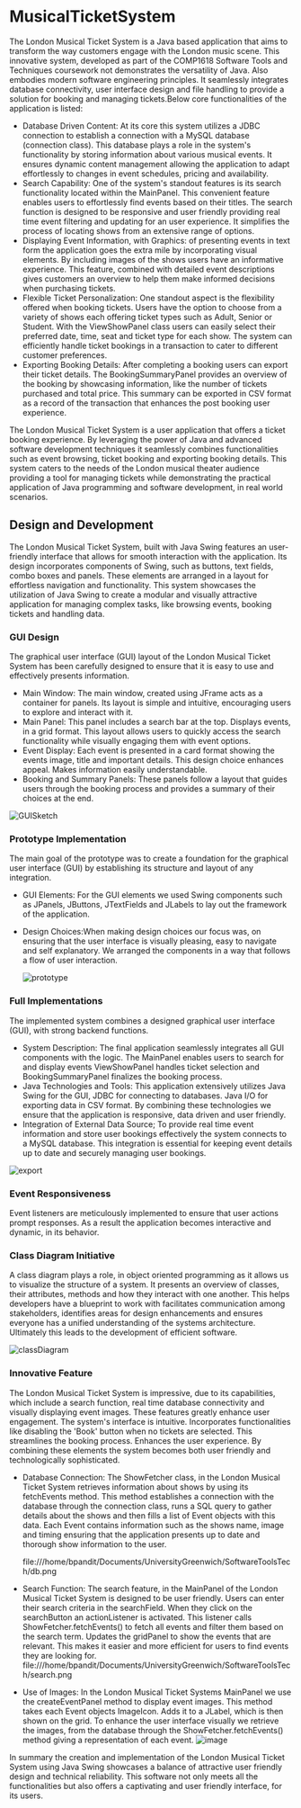 # MusicalTicketSystem
The London Musical Ticket System is a Java based application that aims to transform the way customers engage with the London music scene. This innovative system, developed as part of the COMP1618 Software Tools and Techniques coursework not demonstrates the versatility of Java. Also embodies modern software engineering principles. It seamlessly integrates database connectivity, user interface design and file handling to provide a solution for booking and managing tickets.Below core functionalities of the application is listed:
* Database Driven Content: At its core this system utilizes a JDBC connection to establish a connection with a MySQL database (connection class). This database plays a role in the system's functionality by storing information about various musical events. It ensures dynamic content management allowing the application to adapt effortlessly to changes in event schedules, pricing and availability.
* Search Capability: One of the system's standout features is its search functionality located within the MainPanel. This convenient feature enables users to effortlessly find events based on their titles. The search function is designed to be responsive and user friendly providing real time event filtering and updating for an user experience. It simplifies the process of locating shows from an extensive range of options.
* Displaying Event Information, with Graphics: of presenting events in text form the application goes the extra mile by incorporating visual elements. By including images of the shows users have an informative experience. This feature, combined with detailed event descriptions gives customers an overview to help them make informed decisions when purchasing tickets.
* Flexible Ticket Personalization: One standout aspect is the flexibility offered when booking tickets. Users have the option to choose from a variety of shows each offering ticket types such as Adult, Senior or Student. With the ViewShowPanel class users can easily select their preferred date, time, seat and ticket type for each show. The system can efficiently handle ticket bookings in a transaction to cater to different customer preferences.
* Exporting Booking Details: After completing a booking users can export their ticket details. The BookingSummaryPanel provides an overview of the booking by showcasing information, like the number of tickets purchased and total price. This summary can be exported in CSV format as a record of the transaction that enhances the post booking user experience.

The London Musical Ticket System is a user application that offers a ticket booking experience. By leveraging the power of Java and advanced software development techniques it seamlessly combines functionalities such as event browsing, ticket booking and exporting booking details. This system caters to the needs of the London musical theater audience providing a tool for managing tickets while demonstrating the practical application of Java programming and software development, in real world scenarios.

## Design and Development
The London Musical Ticket System, built with Java Swing features an user-friendly interface that allows for smooth interaction with the application. Its design incorporates components of Swing, such as buttons, text fields, combo boxes and panels. These elements are arranged in a layout for effortless navigation and functionality. This system showcases the utilization of Java Swing to create a modular and visually attractive application for managing complex tasks, like browsing events, booking tickets and handling data.
### GUI Design
The graphical user interface (GUI) layout of the London Musical Ticket System has been carefully designed to ensure that it is easy to use and effectively presents information.
* Main Window: The main window, created using JFrame acts as a container for panels. Its layout is simple and intuitive, encouraging users to explore and interact with it.
* Main Panel: This panel includes a search bar at the top. Displays events, in a grid format. This layout allows users to quickly access the search functionality while visually engaging them with event options.
* Event Display: Each event is presented in a card format showing the events image, title and important details. This design choice enhances appeal. Makes information easily understandable.
* Booking and Summary Panels: These panels follow a layout that guides users through the booking process and provides a summary of their choices at the end.
  
![GUISketch](https://github.com/bp7968h/SimpleMusicalTicketSystem/assets/126598388/80f99970-b861-4c63-b0d2-a23550e5dc0d)

### Prototype Implementation
The main goal of the prototype was to create a foundation for the graphical user interface (GUI) by establishing its structure and layout of any integration.
* GUI Elements: For the GUI elements we used Swing components such as JPanels, JButtons, JTextFields and JLabels to lay out the framework of the application.
* Design Choices:When making design choices our focus was, on ensuring that the user interface is visually pleasing, easy to navigate and self explanatory. We arranged the components in a way that follows a flow of user interaction.

  ![prototype](https://github.com/bp7968h/SimpleMusicalTicketSystem/assets/126598388/37be2569-ddbb-4859-bdec-0e87c2e44d1f)


### Full Implementations
The implemented system combines a designed graphical user interface (GUI), with strong backend functions.
* System Description: The final application seamlessly integrates all GUI components with the logic. The MainPanel enables users to search for and display events ViewShowPanel handles ticket selection and BookingSummaryPanel finalizes the booking process.
* Java Technologies and Tools: This application extensively utilizes Java Swing for the GUI, JDBC for connecting to databases. Java I/O for exporting data in CSV format. By combining these technologies we ensure that the application is responsive, data driven and user friendly.
* Integration of External Data Source; To provide real time event information and store user bookings effectively the system connects to a MySQL database. This integration is essential for keeping event details up to date and securely managing user bookings.
  
![export](https://github.com/bp7968h/SimpleMusicalTicketSystem/assets/126598388/ea7b34c7-99c5-40f1-85fa-2d80beff151a)

### Event Responsiveness
Event listeners are meticulously implemented to ensure that user actions prompt responses. As a result the application becomes interactive and dynamic, in its behavior.

### Class Diagram Initiative
A class diagram plays a role, in object oriented programming as it allows us to visualize the structure of a system. It presents an overview of classes, their attributes, methods and how they interact with one another. This helps developers have a blueprint to work with facilitates communication among stakeholders, identifies areas for design enhancements and ensures everyone has a unified understanding of the systems architecture. Ultimately this leads to the development of efficient software.

![classDiagram](https://github.com/bp7968h/SimpleMusicalTicketSystem/assets/126598388/68671852-7260-4d0f-9b90-02b08b150efa)


### Innovative Feature
The London Musical Ticket System is impressive, due to its capabilities, which include a search function, real time database connectivity and visually displaying event images. These features greatly enhance user engagement. The system's interface is intuitive. Incorporates functionalities like disabling the 'Book' button when no tickets are selected. This streamlines the booking process. Enhances the user experience. By combining these elements the system becomes both user friendly and technologically sophisticated.
* Database Connection: The ShowFetcher class, in the London Musical Ticket System retrieves information about shows by using its fetchEvents method. This method establishes a connection with the database through the connection class, runs a SQL query to gather details about the shows and then fills a list of Event objects with this data. Each Event contains information such as the shows name, image and timing ensuring that the application presents up to date and thorough show information to the user.

  
  file:///home/bpandit/Documents/UniversityGreenwich/SoftwareToolsTech/db.png

* Search Function: The search feature, in the MainPanel of the London Musical Ticket System is designed to be user friendly. Users can enter their search criteria in the searchField. When they click on the searchButton an actionListener is activated. This listener calls ShowFetcher.fetchEvents() to fetch all events and filter them based on the search term. Updates the gridPanel to show the events that are relevant. This makes it easier and more efficient for users to find events they are looking for.
file:///home/bpandit/Documents/UniversityGreenwich/SoftwareToolsTech/search.png

* Use of Images: In the London Musical Ticket Systems MainPanel we use the createEventPanel method to display event images. This method takes each Event objects ImageIcon. Adds it to a JLabel, which is then shown on the grid. To enhance the user interface visually we retrieve the images, from the database through the ShowFetcher.fetchEvents() method giving a representation of each event.
![image](https://github.com/bp7968h/SimpleMusicalTicketSystem/assets/126598388/bfc45c32-1919-4616-bdd5-19b797fb39bf)

In summary the creation and implementation of the London Musical Ticket System using Java Swing showcases a balance of attractive user friendly design and technical reliability. This software not only meets all the functionalities but also offers a captivating and user friendly interface, for its users.
